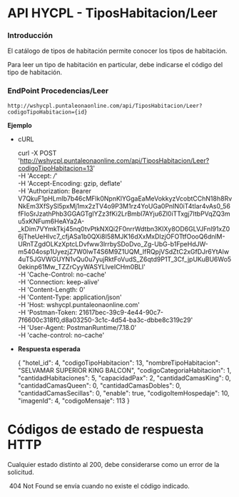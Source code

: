 # API HYCPL - TiposHabitacion/Leer

### Introducción

El catálogo de tipos de habitación permite conocer los tipos de habitación.

Para leer un tipo de habitación en particular, debe indicarse el código del tipo de habitación.

### EndPoint Procedencias/Leer
```
http://wshycpl.puntaleonaonline.com/api/TiposHabitacion/Leer?codigoTipoHabitacion={id}
```

**Ejemplo**

- cURL


    curl -X POST \
      'http://wshycpl.puntaleonaonline.com/api/TiposHabitacion/Leer?codigoTipoHabitacion=13' \
      -H 'Accept: */*' \
      -H 'Accept-Encoding: gzip, deflate' \
      -H 'Authorization: Bearer V7QkuF1pHLmIb7b46cMFlk0NpnKlYGgaEaMeVokkyzVcobtCChN18h8RvNkEm3XfSySl5pxMj1mx2zTV4o9P3M1rz4YoUGa0PnIN0iT4tIar4vAs0_56fFIoSrJzathPhb3GGAGTgIYZz3fKi2LrBmbl7AYju6Zl0iTTxgj7ItbPVqZQ3mu5xKNFum6HeAYa2A-_kDim7VYmkTkj45nq0tvPtkNXQi2F0nrrWdtbn3KlXy8OD6GLVJFnl91xZ06jTheUeHIvc7_cfjASa1b0QXi8I58MJK16dXxMxDIzjOFOTtfOooQ6dnlM-URnTZgdOLKzXptcLDvfww3lrrbySDoDvo_Zg-UbG-b1FpeHdJW-m5404osp1UyezjZ7W0lwT4S6M9Z1UQM_IfRQpjVSdZtC2xGfDJr6YtAlw4uT5JGVWGUYN1vQu0u7yujRktFoVudS_Z6qtd9P1T_3Cf_jpUKuBU6Wo50ekinp61Mw_TZZrCyyWASYLlveICHm0BLl' \
      -H 'Cache-Control: no-cache' \
      -H 'Connection: keep-alive' \
      -H 'Content-Length: 0' \
      -H 'Content-Type: application/json' \
      -H 'Host: wshycpl.puntaleonaonline.com' \
      -H 'Postman-Token: 21617bec-39c9-4e44-90c7-7f6600c318f0,d8a03250-3c1c-4d54-ba3c-dbbe8c319c29' \
      -H 'User-Agent: PostmanRuntime/7.18.0' \
      -H 'cache-control: no-cache'


- **Respuesta esperada**


    {
        "hotel_id": 4,
        "codigoTipoHabitacion": 13,
        "nombreTipoHabitacion": "SELVAMAR SUPERIOR KING BALCON",
        "codigoCategoriaHabitacion": 1,
        "cantidadHabitaciones": 5,
        "capacidadPax": 2,
        "cantidadCamasKing": 0,
        "cantidadCamasQueen": 0,
        "cantidadCamasDobles": 0,
        "cantidadCamasSecillas": 0,
        "enable": true,
        "codigoItemHospedaje": 10,
        "imagenId": 4,
        "codigoMensaje": 113
    }



# Códigos de estado de respuesta HTTP

Cualquier estado distinto al 200, debe considerarse como un error de la solicitud.

​	404 Not Found se envía cuando no existe el código indicado.

